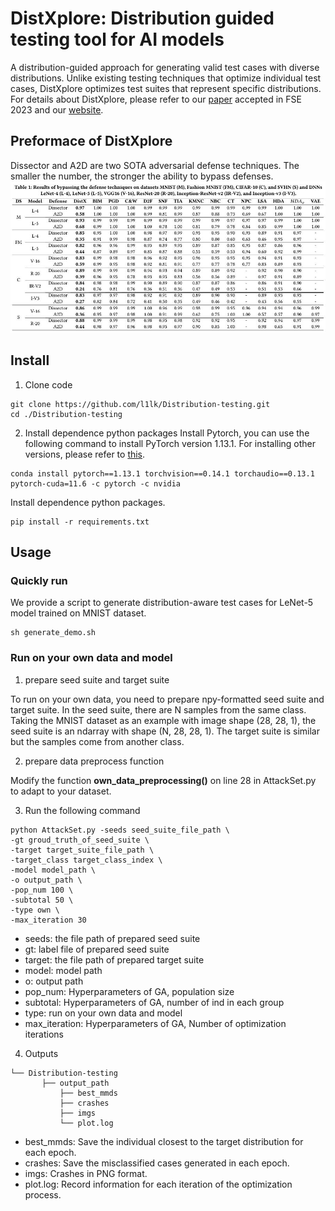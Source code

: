 # DistXplore: Distribution guided testing tool for AI models
A distribution-guided approach for generating valid test cases with diverse distributions. Unlike existing testing techniques that optimize individual test cases, DistXplore optimizes test suites that represent specific distributions. For details about DistXplore, please refer to our [paper](https://dl.acm.org/doi/pdf/10.1145/3611643.3616266) accepted in FSE 2023 and our [website](https://sites.google.com/view/distxplore).

## Preformace of DistXplore
Dissector and A2D are two SOTA adversarial defense techniques. The smaller the number, the stronger the ability to bypass defenses.
![performance](performance.jpg)

## Install
1. Clone code
```
git clone https://github.com/l1lk/Distribution-testing.git
cd ./Distribution-testing
```
2. Install dependence python packages
Install Pytorch, you can use the following command to install PyTorch version 1.13.1. For installing other versions, please refer to [this](https://pytorch.org/get-started/previous-versions/).
```
conda install pytorch==1.13.1 torchvision==0.14.1 torchaudio==0.13.1 pytorch-cuda=11.6 -c pytorch -c nvidia
```
Install dependence python packages.
```
pip install -r requirements.txt
```
## Usage
### Quickly run
We provide a script to generate distribution-aware test cases for LeNet-5 model trained on MNIST dataset.
```
sh generate_demo.sh
```
### Run on your own data and model
1. prepare seed suite and target suite

To run on your own data, you need to prepare npy-formatted seed suite and target suite. In the seed suite, there are N samples from the same class. Taking the MNIST dataset as an example with image shape (28, 28, 1), the seed suite is an ndarray with shape (N, 28, 28, 1). The target suite is similar but the samples come from another class. 

2. prepare data preprocess function

Modify the function **own_data_preprocessing()** on line 28 in AttackSet.py to adapt to your dataset.

3. Run the following command
```
python AttackSet.py -seeds seed_suite_file_path \
-gt groud_truth_of_seed_suite \
-target target_suite_file_path \
-target_class target_class_index \
-model model_path \
-o output_path \
-pop_num 100 \
-subtotal 50 \
-type own \
-max_iteration 30
```
- seeds: the file path of prepared seed suite
- gt: label file of prepared seed suite
- target: the file path of prepared target suite
- model: model path
- o: output path
- pop_num: Hyperparameters of GA, population size
- subtotal: Hyperparameters of GA, number of ind in each group
- type: run on your own data and model
- max_iteration: Hyperparameters of GA, Number of optimization iterations
4. Outputs
```plain
└── Distribution-testing
       ├── output_path
           ├── best_mmds
           ├── crashes
           ├── imgs
           └── plot.log
```
- best_mmds: Save the individual closest to the target distribution for each epoch.
- crashes: Save the misclassified cases generated in each epoch.
- imgs: Crashes in PNG format.
- plot.log: Record information for each iteration of the optimization process.
